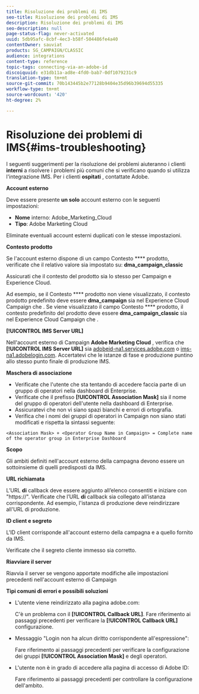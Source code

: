 ```yaml
---
title: Risoluzione dei problemi di IMS
seo-title: Risoluzione dei problemi di IMS
description: Risoluzione dei problemi di IMS
seo-description: null
page-status-flag: never-activated
uuid: 5db95afc-8cbf-4ec3-b58f-504486fe4a40
contentOwner: sauviat
products: SG_CAMPAIGN/CLASSIC
audience: integrations
content-type: reference
topic-tags: connecting-via-an-adobe-id
discoiquuid: e31db11a-ad8e-4fd0-bab7-0df1079231c9
translation-type: tm+mt
source-git-commit: 70b143445b2e77128b9404e35d96b39694d55335
workflow-type: tm+mt
source-wordcount: '420'
ht-degree: 2%

---
```



# Risoluzione dei problemi di IMS{#ims-troubleshooting}

I seguenti suggerimenti per la risoluzione dei problemi aiuteranno i clienti **interni** a risolvere i problemi più comuni che si verificano quando si utilizza l&#39;integrazione IMS. Per i clienti **ospitati** , contattate  Adobe.

**Account esterno**

Deve essere presente **un solo** account esterno con le seguenti impostazioni:

* **Nome** interno:  Adobe_Marketing_Cloud
* **Tipo**: Adobe Marketing Cloud

Eliminate eventuali account esterni duplicati con le stesse impostazioni.

**Contesto prodotto**

Se l&#39;account esterno dispone di un campo Contesto **** prodotto, verificate che il relativo valore sia impostato su: **dma_campaign_classic**

Assicurati che il contesto del prodotto sia lo stesso per Campaign e  Experience Cloud.

Ad esempio, se il Contesto **** prodotto non viene visualizzato, il contesto prodotto predefinito deve essere **dma_campaign** sia nel Experience Cloud Campaign che . Se viene visualizzato il campo Contesto **** prodotto, il contesto predefinito del prodotto deve essere **dma_campaign_classic** sia nel Experience Cloud Campaign che .

**[!UICONTROL IMS Server URL]**

Nell&#39;account esterno di Campaign **Adobe Marketing Cloud** , verifica che **[!UICONTROL IMS Server URL]** sia [adobeid-na1.services.adobe.com](https://adobeid-na1.services.adobe.com/) o [ims-na1.adobelogin.com](http://ims-na1.adobelogin.com/). Accertatevi che le istanze di fase e produzione puntino allo stesso punto finale di produzione IMS.

**Maschera di associazione**

* Verificate che l&#39;utente che sta tentando di accedere faccia parte di un gruppo di operatori nella dashboard di Enterprise.
* Verificate che il prefisso **[!UICONTROL Association Mask]** sia il nome del gruppo di operatori dell&#39;utente nella dashboard di Enterprise.
* Assicuratevi che non vi siano spazi bianchi e errori di ortografia.
* Verifica che i nomi dei gruppi di operatori in Campaign non siano stati modificati e rispetta la sintassi seguente:

```
<Association Mask> + <Operator Group Name in Campaign> = Complete name of the operator group in Enterprise Dashboard
```

**Scopo**

Gli ambiti definiti nell&#39;account esterno della campagna devono essere un sottoinsieme di quelli predisposti da IMS.

**URL richiamata**

L’URL **di** callback deve essere aggiunto all’elenco consentiti  e iniziare con &quot;https://&quot;. Verificate che l’URL **di** callback sia collegato all’istanza corrispondente. Ad esempio, l&#39;istanza di produzione deve reindirizzare all&#39;URL di produzione.

**ID client e segreto**

L&#39;ID client corrisponde all&#39;account esterno della campagna e a quello fornito da IMS.

Verificate che il segreto cliente immesso sia corretto.

**Riavviare il server**

Riavvia il server se vengono apportate modifiche alle impostazioni precedenti nell&#39;account esterno di Campaign

**Tipi comuni di errori e possibili soluzioni**

* L&#39;utente viene reindirizzato alla pagina adobe.com:

   C&#39;è un problema con il **[!UICONTROL Callback URL]**. Fare riferimento ai passaggi precedenti per verificare la **[!UICONTROL Callback URL]** configurazione.

* Messaggio &quot;Login non ha alcun diritto corrispondente all&#39;espressione&quot;:

   Fare riferimento ai passaggi precedenti per verificare la configurazione dei gruppi **[!UICONTROL Association Mask]** e degli operatori.

* L&#39;utente non è in grado di accedere alla  pagina di accesso di Adobe ID:

   Fare riferimento ai passaggi precedenti per controllare la configurazione dell&#39;ambito.

